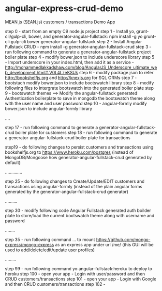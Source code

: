 # angular-express-crud-demo
MEAN.js (SEAN.js) customers / transactions Demo App

step 0 - start from an empty C9 node.js project
step 1 - Install yo, grunt-cli/gulp-cli, bower, and generator-angular-fullstack: npm install -g yo grunt-cli gulp-cli bower generator-angular-fullstack
step 2 - Install Angular Fullstack CRUD - npm install -g generator-angular-fullstack-crud
step 3 - run following command to generate a generator-angular-fullstack project boiler plate
step 4 - modify bower.json to include underscore library 
step 5 - Import underscore in your index.html, then add it as a service - http://mohammedlakkadshaw.com/blog/AngularJS_Underscore_ultimate_web_development.html#.V0L4LzeKSUk
step 6 - modify package.json to refer http://bookshelfjs.org and http://knexjs.org for SQL ORMs
step 7 - bootstach modify bower.json to include bootswatch library 
step 8 - modify following files to intergrate bootswatch into the generated boiler plate
step 9 - bootswatch themes ==> Modify the angular-fullstack generated Authentication boilerplate to save in mongodb the bootswatch theme along with the user name and user password
step 10 - angular-formly modify bower.json to include angular-formly library 

....


step 17 - run following command to generate a generator-angular-fullstack-crud boiler plate for customers
step 18 - run following command to generate a generator-angular-fullstack-crud boiler plate for transactions

step19 - do following changes to persist customers and transactions using bookshelfjs.org to https://www.heroku.com/postgres (instead of MongoDB/Mongoose how generator-angular-fullstack-crud 
generated by default)

..............

step 25 - do following changes to Create/Update/EDIT customers and transactions using angular-formly (instead of the plain angular forms generated by the generator-angular-fullstack-crud generator)

..........

step 30 - modify following code Angular Fullstack generated auth boilder plate to store/load the current bootswatch theme along with username and password

........




step 35 - run following command ... to mount https://github.com/mongo-express/mongo-express as an express app under url /me/ (this GUI will be used to add/delete/edit/update user profiles)


.........


step 99 - run following command yo angular-fullstack:heroku to deploy to heroku
step 100 - open your app - Login with user/password and then CRUD customers/transactions
step 101 - open your app - Login with Google and then CRUD customers/transactions
step 102 - 

